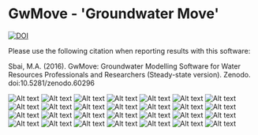 # GwMove - 'Groundwater Move' 
[![DOI](https://zenodo.org/badge/23898/Sbai7/GwMove.svg)](https://zenodo.org/badge/latestdoi/23898/Sbai7/GwMove)

Please use the following citation when reporting results with this software:

Sbai, M.A. (2016). GwMove: Groundwater Modelling Software for Water Resources Professionals and Researchers (Steady-state version). Zenodo. doi:10.5281/zenodo.60296

![Alt text](pictures/fr/Diapositive1.GIF?raw=true "")
![Alt text](pictures/fr/Diapositive2.GIF?raw=true "")
![Alt text](pictures/fr/Diapositive3.GIF?raw=true "")
![Alt text](pictures/fr/Diapositive4.GIF?raw=true "")
![Alt text](pictures/fr/Diapositive5.GIF?raw=true "")
![Alt text](pictures/fr/Diapositive6.GIF?raw=true "")
![Alt text](pictures/fr/Diapositive7.GIF?raw=true "")
![Alt text](pictures/fr/Diapositive8.GIF?raw=true "")
![Alt text](pictures/fr/Diapositive9.GIF?raw=true "")
![Alt text](pictures/fr/Diapositive10.GIF?raw=true "")
![Alt text](pictures/fr/Diapositive11.GIF?raw=true "")
![Alt text](pictures/fr/Diapositive12.GIF?raw=true "")
![Alt text](pictures/fr/Diapositive13.GIF?raw=true "")
![Alt text](pictures/fr/Diapositive14.GIF?raw=true "")
![Alt text](pictures/fr/Diapositive15.GIF?raw=true "")
![Alt text](pictures/fr/Diapositive16.GIF?raw=true "")
![Alt text](pictures/fr/Diapositive17.GIF?raw=true "")
![Alt text](pictures/fr/Diapositive18.GIF?raw=true "")
![Alt text](pictures/fr/Diapositive19.GIF?raw=true "")
![Alt text](pictures/fr/Diapositive20.GIF?raw=true "")
![Alt text](pictures/fr/Diapositive21.GIF?raw=true "")
![Alt text](pictures/fr/Diapositive22.GIF?raw=true "")
![Alt text](pictures/fr/Diapositive23.GIF?raw=true "")
![Alt text](pictures/fr/Diapositive24.GIF?raw=true "")
![Alt text](pictures/fr/Diapositive25.GIF?raw=true "")
![Alt text](pictures/fr/Diapositive26.GIF?raw=true "")
![Alt text](pictures/fr/Diapositive27.GIF?raw=true "")
![Alt text](pictures/fr/Diapositive28.GIF?raw=true "")
